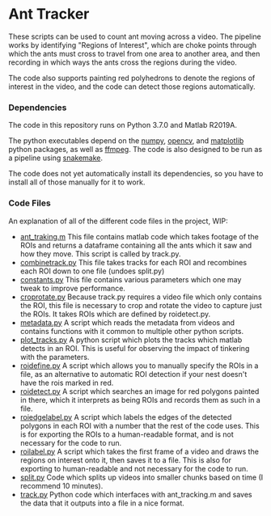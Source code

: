 # Ant Tracker

These scripts can be used to count ant moving across a video. The pipeline works
by identifying "Regions of Interest", which are choke points through which the
ants must cross to travel from one area to another area, and then recording in
which ways the ants cross the regions during the video.

The code also supports painting red polyhedrons to denote the regions of interest
in the video, and the code can detect those regions automatically.

### Dependencies

The code in this repository runs on Python 3.7.0 and Matlab R2019A.

The python executables depend on the [numpy](https://www.numpy.org/),
[opencv](https://opencv.org/), and [matplotlib](https://matplotlib.org/)
python packages, as well as [ffmpeg](https://ffmpeg.org/). The code is also
designed to be run as a pipeline using
[snakemake](https://snakemake.readthedocs.io/en/stable/).

The code does not yet automatically install its dependencies, so you have to
install all of those manually for it to work.

### Code Files

An explanation of all of the different code files in the project, WIP:

 - [ant_traking.m](scripts/ant_tracking.m) This file contains matlab code
   which takes footage of the ROIs and returns a dataframe containing all
   the ants which it saw and how they move. This script is called by track.py.
 - [combinetrack.py](scripts/combinetrack.py) This file takes tracks for
   each ROI and recombines each ROI down to one file (undoes split.py)
 - [constants.py](scripts/constants.py) This file contains various parameters
   which one may tweak to improve performance.
 - [croprotate.py](scripts/croprotate.py) Because track.py requires a video
   file which only contains the ROI, this file is necessary to crop and rotate
   the video to capture just the ROIs. It takes ROIs which are defined by
   roidetect.py.
 - [metadata.py](scripts/vid_meta_data.py) A script which reads the
   metadata from videos and contains functions with it common to multiple other
   python scripts.
 - [plot_tracks.py](scripts/plot_tracks.py) A python script which plots the
   tracks which matlab detects in an ROI. This is useful for observing the
   impact of tinkering with the parameters.
 - [roidefine.py](scripts/roidefine.py) A script which allows you to manually
   specify the ROIs in a file, as an alternative to automatic ROI detection
   if your nest doesn't have the rois marked in red.
 - [roidetect.py](scripts/roidetect.py) A script which searches an image for
   red polygons painted in there, which it interprets as being ROIs and records
   them as such in a file.
 - [roiedgelabel.py](scripts/roiedgelabel.py) A script which labels the edges of
   the detected polygons in each ROI with a number that the rest of the code
   uses. This is for exporting the ROIs to a human-readable format, and is not
   necessary for the code to run.
 - [roilabel.py](scripts/roilabel.py) A script which takes the first frame of a
   video and draws the regions on interest onto it, then saves it to a file.
   This is also for exporting to human-readable and not necessary for the code
   to run.
 - [split.py](scripts/split.py) Code which splits up videos into smaller chunks
   based on time (I recommend 10 minutes).
 - [track.py](scripts/track.py) Python code which interfaces with ant_tracking.m
   and saves the data that it outputs into a file in a nice format.

